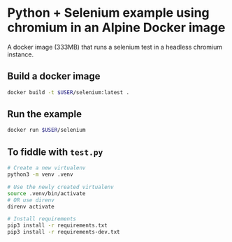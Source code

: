 Python + Selenium example using chromium in an Alpine Docker image
==================================================================

A docker image (333MB) that runs a selenium test in a headless chromium instance.

## Build a docker image
```bash
docker build -t $USER/selenium:latest .
```

## Run the example
```bash
docker run $USER/selenium
```

## To fiddle with `test.py`

```bash
# Create a new virtualenv
python3 -m venv .venv

# Use the newly created virtualenv
source .venv/bin/activate
# OR use direnv
direnv activate

# Install requirements
pip3 install -r requirements.txt
pip3 install -r requirements-dev.txt
```
